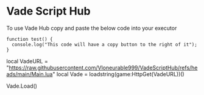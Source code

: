 # Vade Script Hub
 
To use Vade Hub copy and paste the below code into your executor 

```
function test() {
  console.log("This code will have a copy button to the right of it");
}
```

local VadeURL = "https://raw.githubusercontent.com/Vloneurable999/VadeScriptHub/refs/heads/main/Main.lua"
local Vade = loadstring(game:HttpGet(VadeURL))()

Vade.Load()
